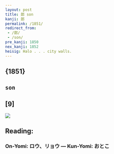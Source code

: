 ```yaml
---
layout: post
title: 郎 son
kanji: 郎
permalink: /1851/
redirect_from:
 - /郎/
 - /son/
pre_kanji: 1850
nex_kanji: 1852
heisig: Halo . . . city walls.
---
```


## {1851}

## `son`

## [9]

<div class="stroke"><img src="E9838E.png" /></div>

## Reading:

### On-Yomi: ロウ、リョウ &mdash; Kun-Yomi: おとこ
